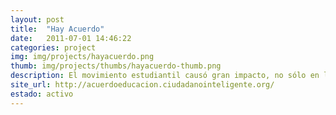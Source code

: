 ```yaml
---
layout: post
title:  "Hay Acuerdo"
date:   2011-07-01 14:46:22
categories: project
img: img/projects/hayacuerdo.png
thumb: img/projects/thumbs/hayacuerdo-thumb.png
description: El movimiento estudiantil causó gran impacto, no sólo en la política, sino también en la opinión pública. El tema fue ampliamente discutido por la ciudadanía, desde foros públicos hasta la intimidad del hogar. Sin embargo, para muchos no estaba claro cuáles eran los problemas en el sistema educativo, ni tampoco qué demandaban los estudiantes como respuesta a estos problemas. Esta confusión aumentaba cuando desde el gobierno provenían declaraciones que decían responder a las demandas, seguido por un habitual rechazo por parte de los estudiantes.<br />Este sitio se creó para exponer las posturas, tanto de los estudiantes como del gobierno, en materia de políticas públicas de educación. Se muestran de manera gráfica las demandas estudiantiles en cada área, y cuáles han sido las respuestas que han obtenido por parte del gobierno, explicitando el nivel de acuerdo entre ambas partes. También se muestra una línea de tiempo con los hitos más importantes del conflicto, y los videos más relevantes.<br />Tuvimos 28,000 visitas en tan sólo 3 días, pues la gente necesitaba y quería informarse de manera directa.
site_url: http://acuerdoeducacion.ciudadanointeligente.org/
estado: activo
---
```

